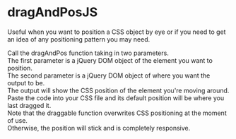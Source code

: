 # dragAndPosJS

Useful when you want to position a CSS object by eye or if you need to get an idea of any positioning pattern you may need.<br /> 

Call the dragAndPos function taking in two parameters.<br /> 
The first parameter is a jQuery DOM object of the element you want to position.<br /> 
The second parameter is a jQuery DOM object of where you want the output to be.<br /> 
The output will show the CSS position of the element you're moving around.<br /> 
Paste the code into your CSS file and its default position will be where you last dragged it.<br /> 
Note that the draggable function overwrites CSS positioning at the moment of use.<br /> 
Otherwise, the position will stick and is completely responsive. <br /> 
